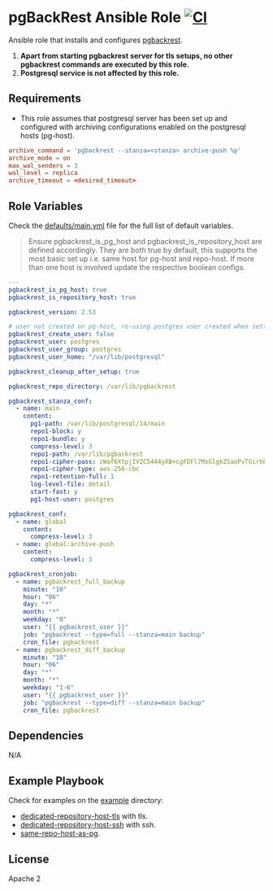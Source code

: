 pgBackRest Ansible Role [![CI](https://github.com/onaio/ansible-pgbackrest/actions/workflows/ci.yml/badge.svg)](https://github.com/onaio/ansible-pgbackrest/actions/workflows/ci.yml)
=========

Ansible role that installs and configures [pgbackrest](https://pgbackrest.org/).

1. **Apart from starting pgbackrest server for tls setups, no other pgbackrest commands are executed by this role.**
2. **Postgresql service is not affected by this role.**

Requirements
------------

- This role assumes that postgresql server has been set up and configured with archiving configurations enabled on the postgresql hosts (pg-host).
````conf
archive_command = 'pgbackrest --stanza=<stanza> archive-push %p'
archive_mode = on
max_wal_senders = 3
wal_level = replica
archive_timeout = <desired_timeout>
````

Role Variables
--------------

Check the [defaults/main.yml](./defaults/main.yml) file for the full list of default variables.
> Ensure pgbackrest_is_pg_host and pgbackrest_is_repository_host are defined accordingly. 
> They are both true by default, this supports the most basic set up i.e. same host for pg-host and repo-host. If more than one host is involved update the respective boolean configs.
````yaml
---
pgbackrest_is_pg_host: true
pgbackrest_is_repository_host: true

pgbackrest_version: 2.53

# user not created on pg-host, re-using postgres user created when setting up postgresql service
pgbackrest_create_user: false
pgbackrest_user: postgres
pgbackrest_user_group: postgres
pgbackrest_user_home: "/var/lib/postgresql"

pgbackrest_cleanup_after_setup: true

pgbackrest_repo_directory: /var/lib/pgbackrest

pgbackrest_stanza_conf:
  - name: main
    content:
      pg1-path: /var/lib/postgresql/14/main
      repo1-block: y
      repo1-bundle: y
      compress-level: 3
      repo1-path: /var/lib/pgbackrest
      repo1-cipher-pass: zWaf6XtpjIVZC5444yXB+cgFDFl7MxGlgkZSaoPvTGirhPygu4jOKOXf9LO4vjfO
      repo1-cipher-type: aes-256-cbc
      repo1-retention-full: 1
      log-level-file: detail
      start-fast: y
      pg1-host-user: postgres

pgbackrest_conf:
  - name: global
    content:
      compress-level: 3
  - name: global:archive-push
    content:
      compress-level: 3

pgbackrest_cronjob:
  - name: pgbackrest_full_backup
    minute: "10"
    hour: "06"
    day: "*"
    month: "*"
    weekday: "0"
    user: "{{ pgbackrest_user }}"
    job: "pgbackrest --type=full --stanza=main backup"
    cron_file: pgbackrest
  - name: pgbackrest_diff_backup
    minute: "10"
    hour: "06"
    day: "*"
    month: "*"
    weekday: "1-6"
    user: "{{ pgbackrest_user }}"
    job: "pgbackrest --type=diff --stanza=main backup"
    cron_file: pgbackrest
````

Dependencies
------------

N/A

Example Playbook
----------------

Check for examples on the [example](./example) directory:
- [dedicated-repository-host-tls](./example/dedicated-repository-host-tls) with tls.
- [dedicated-repository-host-ssh](./example/dedicated-repository-host-ssh) with ssh.
- [same-repo-host-as-pg](./example/same-repo-host-as-pg).

License
-------

Apache 2
